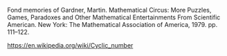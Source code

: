 Fond memories of Gardner, Martin. Mathematical Circus: More Puzzles, Games, Paradoxes and Other Mathematical Entertainments From Scientific American. New York: The Mathematical Association of America, 1979. pp. 111–122.

https://en.wikipedia.org/wiki/Cyclic_number

